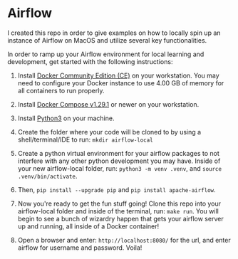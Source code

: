 # Airflow

I created this repo in order to give examples on how to locally spin up an instance of Airflow on MacOS and utilize several key functionalities.

In order to ramp up your Airflow environment for local learning and development, get started with the following instructions:

1. Install [Docker Community Edition (CE)](https://docs.docker.com/engine/installation/) on your workstation. You may need to configure your Docker instance to use 4.00 GB of memory for all containers to run properly.

2. Install [Docker Compose v1.29.1](https://docs.docker.com/compose/install/) or newer on your workstation.

3. Install [Python3](https://www.python.org/downloads/macos/) on your machine.

4. Create the folder where your code will be cloned to by using a shell/terminal/IDE to run: ```mkdir airflow-local```

5. Create a python virtual environment for your airflow packages to not interfere with any other python development you may have. Inside of your new airflow-local folder, run: ```python3 -m venv .venv```, and ```source .venv/bin/activate```.

6. Then, ```pip install --upgrade pip``` and ```pip install apache-airflow```.

7. Now you're ready to get the fun stuff going! Clone this repo into your airflow-local folder and inside of the terminal, run: ```make run```. You will begin to see a bunch of wizardry happen that gets your airflow server up and running, all inside of a Docker container!

8. Open a browser and enter: ```http://localhost:8080/``` for the url, and enter airflow for username and password. Voila!
